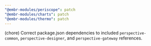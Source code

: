 ```yaml
---
"@embr-modules/periscope": patch
"@embr-modules/charts": patch
"@embr-modules/thermo": patch
---
```


(chore) Correct package.json dependencies to included `perspective-common`, `perspective-designer`, and `perspective-gateway` references.
